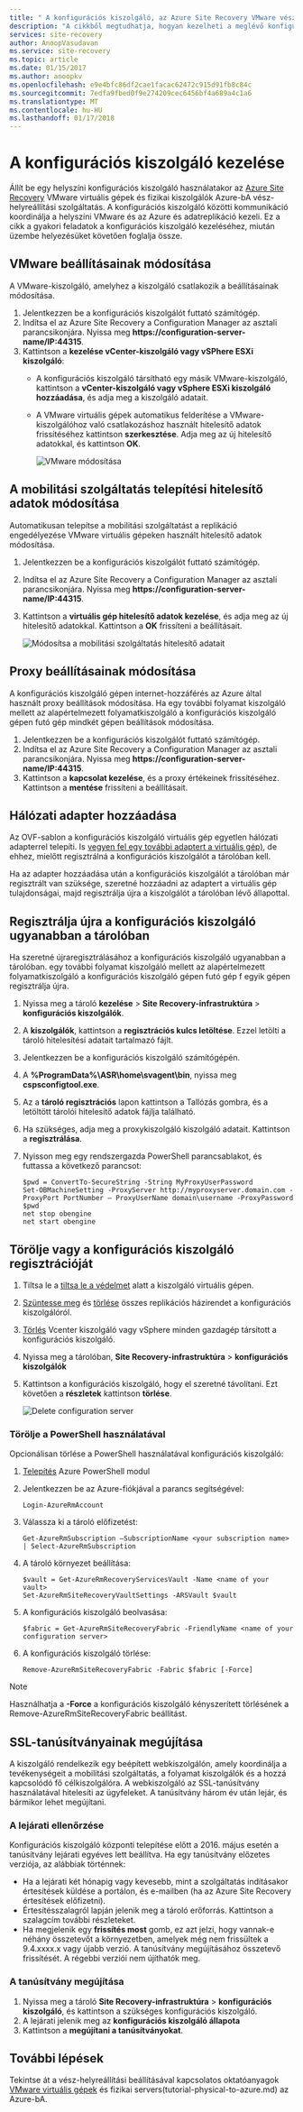 ```yaml
---
title: " A konfigurációs kiszolgáló, az Azure Site Recovery VMware vész-helyreállítási kezelése |} Microsoft Docs"
description: "A cikkből megtudhatja, hogyan kezelheti a meglévő konfigurációs kiszolgáló VMware vész-helyreállítási az Azure-ba, az Azure Site Recovery szolgáltatással."
services: site-recovery
author: AnoopVasudavan
ms.service: site-recovery
ms.topic: article
ms.date: 01/15/2017
ms.author: anoopkv
ms.openlocfilehash: e9e4bfc86df2cae1facac62472c915d91fb8c84c
ms.sourcegitcommit: 7edfa9fbed0f9e274209cec6456bf4a689a4c1a6
ms.translationtype: MT
ms.contentlocale: hu-HU
ms.lasthandoff: 01/17/2018
---
```

# <a name="manage-the-configuration-server"></a>A konfigurációs kiszolgáló kezelése

Állít be egy helyszíni konfigurációs kiszolgáló használatakor az [Azure Site Recovery](site-recovery-overview.md) VMware virtuális gépek és fizikai kiszolgálók Azure-bA vész-helyreállítási szolgáltatás. A konfigurációs kiszolgáló közötti kommunikáció koordinálja a helyszíni VMware és az Azure és adatreplikáció kezeli. Ez a cikk a gyakori feladatok a konfigurációs kiszolgáló kezeléséhez, miután üzembe helyezésüket követően foglalja össze.

## <a name="modify-vmware-settings"></a>VMware beállításainak módosítása

A VMware-kiszolgáló, amelyhez a kiszolgáló csatlakozik a beállításainak módosítása.

1. Jelentkezzen be a konfigurációs kiszolgálót futtató számítógép.
2. Indítsa el az Azure Site Recovery a Configuration Manager az asztali parancsikonjára. Nyissa meg **https://configuration-server-name/IP:44315**.
3. Kattintson a **kezelése vCenter-kiszolgáló vagy vSPhere ESXi kiszolgáló**:
    - A konfigurációs kiszolgáló társítható egy másik VMware-kiszolgáló, kattintson a **vCenter-kiszolgáló vagy vSphere ESXi kiszolgáló hozzáadása**, és adja meg a kiszolgáló adatait.
    - A VMware virtuális gépek automatikus felderítése a VMware-kiszolgálóhoz való csatlakozáshoz használt hitelesítő adatok frissítéséhez kattintson **szerkesztése**. Adja meg az új hitelesítő adatokkal, és kattintson **OK**.

        ![VMware módosítása](./media/site-recovery-vmware-to-azure-manage-configuration-server/modify-vmware-server.png)

## <a name="modify-credentials-for-mobility-service-installation"></a>A mobilitási szolgáltatás telepítési hitelesítő adatok módosítása

Automatikusan telepítse a mobilitási szolgáltatást a replikáció engedélyezése VMware virtuális gépeken használt hitelesítő adatok módosítása.

1. Jelentkezzen be a konfigurációs kiszolgálót futtató számítógép.
2. Indítsa el az Azure Site Recovery a Configuration Manager az asztali parancsikonjára. Nyissa meg **https://configuration-server-name/IP:44315**.
3. Kattintson a **virtuális gép hitelesítő adatok kezelése**, és adja meg az új hitelesítő adatokkal. Kattintson a **OK** frissíteni a beállításait.

    ![Módosítsa a mobilitási szolgáltatás hitelesítő adatait](./media/site-recovery-vmware-to-azure-manage-configuration-server/modify-mobility-credentials.png)

## <a name="modify-proxy-settings"></a>Proxy beállításainak módosítása

A konfigurációs kiszolgáló gépen internet-hozzáférés az Azure által használt proxy beállítások módosítása. Ha egy további folyamat kiszolgáló mellett az alapértelmezett folyamatkiszolgáló a konfigurációs kiszolgáló gépen futó gép mindkét gépen beállítások módosítása.

1. Jelentkezzen be a konfigurációs kiszolgálót futtató számítógép.
2. Indítsa el az Azure Site Recovery a Configuration Manager az asztali parancsikonjára. Nyissa meg **https://configuration-server-name/IP:44315**.
3. Kattintson a **kapcsolat kezelése**, és a proxy értékeinek frissítéséhez. Kattintson a **mentése** frissíteni a beállításait.

## <a name="add-a-network-adapter"></a>Hálózati adapter hozzáadása

Az OVF-sablon a konfigurációs kiszolgáló virtuális gép egyetlen hálózati adapterrel telepíti. Is [vegyen fel egy további adaptert a virtuális gép)](how-to-deploy-configuration-server.md#add-an-additional-adapter), de ehhez, mielőtt regisztrálná a konfigurációs kiszolgálót a tárolóban kell.

Ha az adapter hozzáadása után a konfigurációs kiszolgálót a tárolóban már regisztrált van szüksége, szeretné hozzáadni az adaptert a virtuális gép tulajdonságai, majd regisztrálja újra a kiszolgálót a tárolóban lévő állapottal.


## <a name="reregister-a-configuration-server-in-the-same-vault"></a>Regisztrálja újra a konfigurációs kiszolgáló ugyanabban a tárolóban

Ha szeretné újraregisztrálásához a konfigurációs kiszolgáló ugyanabban a tárolóban. egy további folyamat kiszolgáló mellett az alapértelmezett folyamatkiszolgáló a konfigurációs kiszolgáló gépen futó gép f egyik gépen regisztrálja újra.

  1. Nyissa meg a tároló **kezelése** > **Site Recovery-infrastruktúra** > **konfigurációs kiszolgálók**.
  2. A **kiszolgálók**, kattintson a **regisztrációs kulcs letöltése**. Ezzel letölti a tároló hitelesítési adatait tartalmazó fájlt.
  3. Jelentkezzen be a konfigurációs kiszolgáló számítógépén.
  4. A **%ProgramData%\ASR\home\svagent\bin**, nyissa meg **cspsconfigtool.exe**.
  5. Az a **tároló regisztrációs** lapon kattintson a Tallózás gombra, és a letöltött tárolói hitelesítő adatok fájlja található.
  6. Ha szükséges, adja meg a proxykiszolgáló kiszolgáló adatait. Kattintson a **regisztrálása**.
  7. Nyisson meg egy rendszergazda PowerShell parancsablakot, és futtassa a következő parancsot:

      ```
      $pwd = ConvertTo-SecureString -String MyProxyUserPassword
      Set-OBMachineSetting -ProxyServer http://myproxyserver.domain.com -ProxyPort PortNumber – ProxyUserName domain\username -ProxyPassword $pwd
      net stop obengine
      net start obengine
      ```

## <a name="delete-or-unregister-a-configuration-server"></a>Törölje vagy a konfigurációs kiszolgáló regisztrációját

1. Tiltsa le a [tiltsa le a védelmet](site-recovery-manage-registration-and-protection.md#disable-protection-for-a-vmware-vm-or-physical-server-vmware-to-azure) alatt a kiszolgáló virtuális gépen.
2. [Szüntesse meg](site-recovery-setup-replication-settings-vmware.md#dissociate-a-configuration-server-from-a-replication-policy) és [törlése](site-recovery-setup-replication-settings-vmware.md#delete-a-replication-policy) összes replikációs házirendet a konfigurációs kiszolgálóról.
3. [Törlés](site-recovery-vmware-to-azure-manage-vCenter.md#delete-a-vcenter-in-azure-site-recovery) Vcenter kiszolgáló vagy vSphere minden gazdagép társított a konfigurációs kiszolgáló.
4. Nyissa meg a tárolóban, **Site Recovery-infrastruktúra** > **konfigurációs kiszolgálók**
5. Kattintson a konfigurációs kiszolgáló, hogy el szeretné távolítani. Ezt követően a **részletek** kattintson **törlése**.

    ![Delete configuration server](./media/site-recovery-vmware-to-azure-manage-configuration-server/delete-configuration-server.png)
   

### <a name="delete-with-powershell"></a>Törölje a PowerShell használatával

Opcionálisan törlése a PowerShell használatával konfigurációs kiszolgáló:

1. [Telepítés](https://docs.microsoft.com/powershell/azure/install-azurerm-ps?view=azurermps-4.4.0) Azure PowerShell modul
2. Jelentkezzen be az Azure-fiókjával a parancs segítségével:
    
    `Login-AzureRmAccount`
3. Válassza ki a tároló előfizetést:

     `Get-AzureRmSubscription –SubscriptionName <your subscription name> | Select-AzureRmSubscription`
3.  A tároló környezet beállítása:
    
    ```
    $vault = Get-AzureRmRecoveryServicesVault -Name <name of your vault>
    Set-AzureRmSiteRecoveryVaultSettings -ARSVault $vault
    ```
4. A konfigurációs kiszolgáló beolvasása:

    `$fabric = Get-AzureRmSiteRecoveryFabric -FriendlyName <name of your configuration server>`
6. A konfigurációs kiszolgáló törlése:

    `Remove-AzureRmSiteRecoveryFabric -Fabric $fabric [-Force] `

> [!NOTE]
> Használhatja a **-Force** a konfigurációs kiszolgáló kényszerített törlésének a Remove-AzureRmSiteRecoveryFabric beállítást.
 


## <a name="renew-ssl-certificates"></a>SSL-tanúsítványainak megújítása

A kiszolgáló rendelkezik egy beépített webkiszolgálón, amely koordinálja a tevékenységeit a mobilitási szolgáltatás, a folyamat kiszolgálók és a hozzá kapcsolódó fő célkiszolgálóra. A webkiszolgáló az SSL-tanúsítvány használatával hitelesíti az ügyfeleket. A tanúsítvány három év után lejár, és bármikor lehet megújítani.

### <a name="check-expiry"></a>A lejárati ellenőrzése

Konfigurációs kiszolgáló központi telepítése előtt a 2016. május esetén a tanúsítvány lejárati egyéves lett beállítva. Ha egy tanúsítvány előzetes verziója, az alábbiak történnek:

- Ha a lejárati két hónapig vagy kevesebb, mint a szolgáltatás indításakor értesítések küldése a portálon, és e-mailben (ha az Azure Site Recovery értesítések előfizetni).
- Értesítésszalagról lapján jelenik meg a tároló erőforrás. Kattintson a szalagcím további részleteket.
- Ha megjelenik egy **frissítés most** gomb, ez azt jelzi, hogy vannak-e néhány összetevőt a környezetben, amelyek még nem frissültek a 9.4.xxxx.x vagy újabb verzió. A tanúsítvány megújításához összetevő frissítését. A régebbi verziói nem újíthatók meg.

### <a name="renew-the-certificate"></a>A tanúsítvány megújítása

1. Nyissa meg a tároló **Site Recovery-infrastruktúra** > **konfigurációs kiszolgáló**, és kattintson a szükséges konfigurációs kiszolgáló.
2. A lejárati jelenik meg az **konfigurációs kiszolgáló állapota**
3. Kattintson a **megújítani a tanúsítványokat**. 


## <a name="next-steps"></a>További lépések

Tekintse át a vész-helyreállítási beállításával kapcsolatos oktatóanyagok [VMware virtuális gépek](tutorial-vmware-to-azure.md) és fizikai servers(tutorial-physical-to-azure.md) az Azure-bA.

